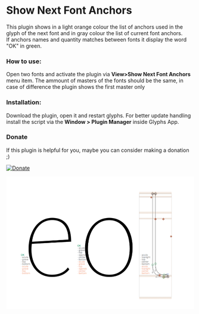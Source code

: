 Show Next Font Anchors
==============

This plugin shows in a light orange colour the list of anchors used in the glyph of the next font and in gray colour the list of current font anchors.  
If anchors names and quantity matches between fonts it display the word "OK" in green.

### How to use:
Open two fonts and activate the plugin via **View>Show Next Font Anchors** menu item.
The ammount of masters of the fonts should be the same, in case of difference the plugin shows the first master only

### Installation:
Download the plugin, open it and restart glyphs.
For better update handling install the script via the **Window > Plugin Manager** inside Glyphs App.

### Donate
If this plugin is helpful for you, maybe you can consider making a donation ;)

[![Donate](https://img.shields.io/badge/Donate-PayPal-green.svg)](https://www.paypal.com/cgi-bin/webscr?cmd=_donations&business=NXQFEWCXXJABE&lc=US&item_name=Github%20Donate&currency_code=USD&bn=PP%2dDonationsBF%3abtn_donate_LG%2egif%3aNonHosted)


![](screen-nextfontanchors.png)
